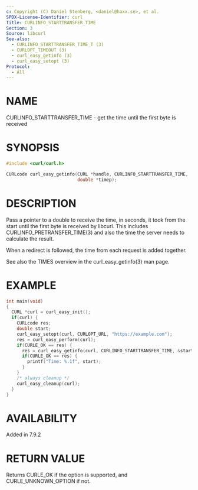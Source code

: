 ```yaml
---
c: Copyright (C) Daniel Stenberg, <daniel@haxx.se>, et al.
SPDX-License-Identifier: curl
Title: CURLINFO_STARTTRANSFER_TIME
Section: 3
Source: libcurl
See-also:
  - CURLINFO_STARTTRANSFER_TIME_T (3)
  - CURLOPT_TIMEOUT (3)
  - curl_easy_getinfo (3)
  - curl_easy_setopt (3)
Protocol:
  - All
---
```


# NAME

CURLINFO_STARTTRANSFER_TIME - get the time until the first byte is received

# SYNOPSIS

~~~c
#include <curl/curl.h>

CURLcode curl_easy_getinfo(CURL *handle, CURLINFO_STARTTRANSFER_TIME,
                           double *timep);
~~~

# DESCRIPTION

Pass a pointer to a double to receive the time, in seconds, it took from the
start until the first byte is received by libcurl. This includes
CURLINFO_PRETRANSFER_TIME(3) and also the time the server needs to
calculate the result.

When a redirect is followed, the time from each request is added together.

See also the TIMES overview in the curl_easy_getinfo(3) man page.

# EXAMPLE

~~~c
int main(void)
{
  CURL *curl = curl_easy_init();
  if(curl) {
    CURLcode res;
    double start;
    curl_easy_setopt(curl, CURLOPT_URL, "https://example.com");
    res = curl_easy_perform(curl);
    if(CURLE_OK == res) {
      res = curl_easy_getinfo(curl, CURLINFO_STARTTRANSFER_TIME, &start);
      if(CURLE_OK == res) {
        printf("Time: %.1f", start);
      }
    }
    /* always cleanup */
    curl_easy_cleanup(curl);
  }
}
~~~

# AVAILABILITY

Added in 7.9.2

# RETURN VALUE

Returns CURLE_OK if the option is supported, and CURLE_UNKNOWN_OPTION if not.
